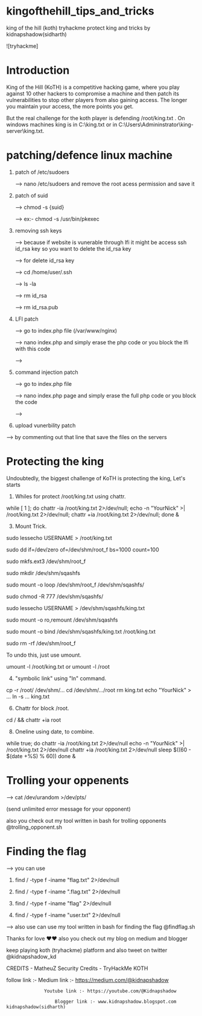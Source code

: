 # kingofthehill_tips_and_tricks
king of the hill (koth) tryhackme protect king and tricks by kidnapshadow(sidharth)

 
 ![tryhackme]


<h1>Introduction</h1>
King of the Hill (KoTH) is a competitive hacking game, where you play against 10 other hackers to compromise a machine and then patch its vulnerabilities to stop other players from also gaining access. The longer you maintain your access, the more points you get.<br>

But the real challenge for the koth player is defending /root/king.txt . On windows machines king is in C:\king.txt or in C:\Users\Admininstrator\king-server\king.txt.

<h1>patching/defence linux machine</h1>

1. patch of /etc/sudoers
   
   --> nano /etc/sudoers  and remove the root acess permission and save it
   
3. patch of suid
   
   --> chmod -s {suid}
   
   --> ex:- chmod -s /usr/bin/pkexec
   
5. removing ssh keys
   
   --> because if website is vunerable through lfi it might be access ssh id_rsa key so you want to delete the id_rsa key
   
   --> for delete id_rsa key
   
   --> cd /home/user/.ssh
   
   --> ls -la
   
   --> rm id_rsa
   
   --> rm id_rsa.pub

7. LFI patch
   
   --> go to index.php file (/var/www/nginx)
   
   --> nano index.php and  simply erase the php code or you block the lfi with this code
   
   --> <?php include(str_replace("../"," ",$_GET["page"]));?>
   
9. command injection patch
    
   --> go to index.php file
   
   --> nano index.php page and simply erase the full php code or you block the code
   
   --> <?php
        if($_POST['cmd']){
                  ($_POST['cmd']);}?>
   
11. upload vunerbility patch
    
   --> by commenting out that line that save the files on the servers
    
<h1>Protecting the king</h1>

 Undoubtedly, the biggest challenge of KoTH is protecting the king, Let's starts
 
 1. Whiles for protect /root/king.txt using chattr.
    
while [ 1 ]; do chattr -ia /root/king.txt 2>/dev/null; echo -n "YourNick" >| /root/king.txt 2>/dev/null; chattr +ia /root/king.txt 2>/dev/null; done &

3. Mount Trick.
   
sudo lessecho USERNAME > /root/king.txt

sudo dd if=/dev/zero of=/dev/shm/root_f bs=1000 count=100

sudo mkfs.ext3 /dev/shm/root_f

sudo mkdir /dev/shm/sqashfs

sudo mount -o loop /dev/shm/root_f /dev/shm/sqashfs/

sudo chmod -R 777 /dev/shm/sqashfs/

sudo lessecho USERNAME > /dev/shm/sqashfs/king.txt

sudo mount -o ro,remount /dev/shm/sqashfs

sudo mount -o bind /dev/shm/sqashfs/king.txt /root/king.txt

sudo rm -rf /dev/shm/root_f <br>

To undo this, just use umount.<br>

umount -l /root/king.txt or umount -l /root

4. "symbolic link" using "ln" command.
   
cp -r /root/ /dev/shm/...
cd /dev/shm/.../root
rm king.txt
echo "YourNick" > ...
ln -s ... king.txt

6. Chattr for block /root.
   
cd / && chattr +ia root

8. Oneline using date, to combine.
   
while true; do
    chattr -ia /root/king.txt 2>/dev/null
    echo -n "YourNick" >| /root/king.txt 2>/dev/null
    chattr +ia /root/king.txt 2>/dev/null
    sleep $((60 - $(date +%S) % 60))
done &

<h1>Trolling your oppenents </h1>
  
  --> cat /dev/urandom >/dev/pts/<ptsvalue>
  
  (send unlimited error message for your opponent)
  
  also you check out my tool written in bash for trolling opponents @trolling_opponent.sh

  <h1>Finding the flag </h1>

  --> you can use 
  
  1. find / -type f -iname "flag.txt" 2>/dev/null
  
  2. find / -type f -iname ".flag.txt" 2>/dev/null

  3. find / -type f -iname "flag" 2>/dev/null

  4. find / -type f -iname "user.txt" 2>/dev/null

  --> also use can use my tool written in bash for finding the flag  @findflag.sh

  Thanks for love ❤❤ also you check out my blog on medium and blogger
  
  keep playing koth (tryhackme) platform and also tweet on twitter @kidnapshadow_kd

  CREDITS - MatheuZ Security Credits - TryHackMe KOTH

  follow link :-     Medium link :- https://medium.com/@kidnapshadow 

                  Youtube link :- https://youtube.com/@Kidnapshadow

                      Blogger link :- www.kidnapshadow.blogspot.com                                      kidnapshadow(sidharth)
